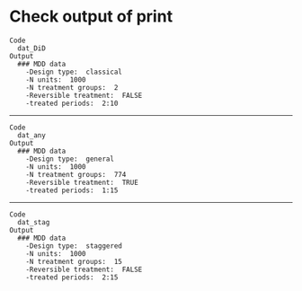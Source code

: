 # Check output of print

    Code
      dat_DiD
    Output
      ### MDD data
      	-Design type:  classical 
      	-N units:  1000 
      	-N treatment groups:  2 
      	-Reversible treatment:  FALSE 
      	-treated periods:  2:10 

---

    Code
      dat_any
    Output
      ### MDD data
      	-Design type:  general 
      	-N units:  1000 
      	-N treatment groups:  774 
      	-Reversible treatment:  TRUE 
      	-treated periods:  1:15 

---

    Code
      dat_stag
    Output
      ### MDD data
      	-Design type:  staggered 
      	-N units:  1000 
      	-N treatment groups:  15 
      	-Reversible treatment:  FALSE 
      	-treated periods:  2:15 

